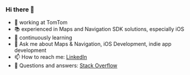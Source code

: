 ### Hi there 👋

- 📍 working at TomTom
- 📚 experienced in Maps and Navigation SDK solutions, especially iOS
- 🌱 continuously learning 
- 💬 Ask me about Maps & Navigation, iOS Development, indie app development
- 📫 How to reach me: [LinkedIn](https://www.linkedin.com/in/tnrvrd/)
- 🔎 Questions and answers: [Stack Overflow](https://stackoverflow.com/users/2186887/tanriverdi)
